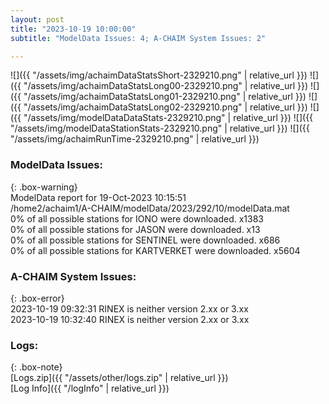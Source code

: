 ```yaml
---
layout: post
title: "2023-10-19 10:00:00"
subtitle: "ModelData Issues: 4; A-CHAIM System Issues: 2"

---
```


![]({{ "/assets/img/achaimDataStatsShort-2329210.png" | relative_url }})
![]({{ "/assets/img/achaimDataStatsLong00-2329210.png" | relative_url }})
![]({{ "/assets/img/achaimDataStatsLong01-2329210.png" | relative_url }})
![]({{ "/assets/img/achaimDataStatsLong02-2329210.png" | relative_url }})
![]({{ "/assets/img/modelDataDataStats-2329210.png" | relative_url }})
![]({{ "/assets/img/modelDataStationStats-2329210.png" | relative_url }})
![]({{ "/assets/img/achaimRunTime-2329210.png" | relative_url }})


### ModelData Issues:  
  
{: .box-warning}  
 ModelData report for 19-Oct-2023 10:15:51   
 /home2/achaim1/A-CHAIM/modelData/2023/292/10/modelData.mat   
 0% of all possible stations for IONO were downloaded. x1383   
 0% of all possible stations for JASON were downloaded. x13   
 0% of all possible stations for SENTINEL were downloaded. x686   
 0% of all possible stations for KARTVERKET were downloaded. x5604   
  
### A-CHAIM System Issues:  
  
{: .box-error}  
2023-10-19 09:32:31 RINEX is neither version 2.xx or 3.xx  
2023-10-19 10:32:40 RINEX is neither version 2.xx or 3.xx  

### Logs:  
  
{: .box-note}  
[Logs.zip]({{ "/assets/other/logs.zip" | relative_url }})  
[Log Info]({{ "/logInfo" | relative_url }})  
